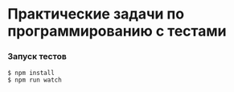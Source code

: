 # Практические задачи по программированию c тестами


### Запуск тестов
```
$ npm install
$ npm run watch
```
